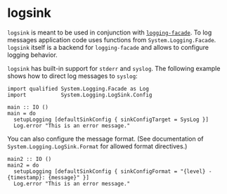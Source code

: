 # logsink

`logsink` is meant to be used in conjunction with
[`logging-facade`](http://hackage.haskell.org/package/logging-facade). To log
messages application code uses functions from `System.Logging.Facade`.
`logsink` itself is a backend for `logging-facade` and allows to configure
logging behavior.

`logsink` has built-in support for `stderr` and `syslog`. The following example
shows how to direct log messages to `syslog`:

~~~ {.haskell}
import qualified System.Logging.Facade as Log
import           System.Logging.LogSink.Config

main :: IO ()
main = do
  setupLogging [defaultSinkConfig { sinkConfigTarget = SysLog }]
  Log.error "This is an error message."
~~~

You can also configure the message format. (See documentation of `System.Logging.LogSink.Format` for allowed format directives.)

~~~ {.haskell}
main2 :: IO ()
main2 = do
  setupLogging [defaultSinkConfig { sinkConfigFormat = "{level} - {timestamp}: {message}" }]
  Log.error "This is an error message."
~~~
